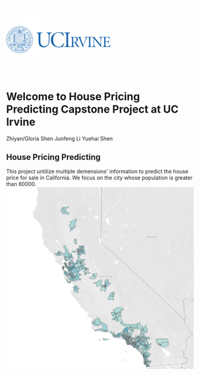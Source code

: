 <img src="Image/uc-irvine.png" width = '280'>

# Welcome to House Pricing Predicting Capstone Project at UC Irvine

Zhiyan/Gloria Shen 
Junfeng Li 
Yuehai Shen

## House Pricing Predicting 

This project untilize multiple demensions' information to predict the house price for sale in California. We focus on the city whose population is greater than 80000.
<img src="Image/Cali_map.png" >

